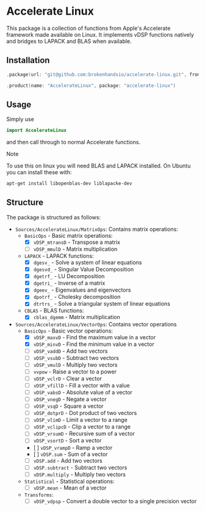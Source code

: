 # Accelerate Linux

This package is a collection of functions from Apple's Accelerate framework made available on Linux. It implements vDSP functions natively and bridges to LAPACK and BLAS when available.

## Installation

```swift
.package(url: "git@github.com:brokenhandsio/accelerate-linux.git", from: "main")
```

```swift
.product(name: "AccelerateLinux", package: "accelerate-linux")
```

## Usage

Simply use

```swift
import AccelerateLinux
```

and then call through to normal Accelerate functions. 

> [!NOTE]
> To use this on linux you will need BLAS and LAPACK installed. On Ubuntu you can install these with:
>```bash
> apt-get install libopenblas-dev liblapacke-dev
>```

## Structure 

The package is structured as follows:

- `Sources/AccelerateLinux/MatrixOps`: Contains matrix operations:
    - `BasicOps` - Basic matrix operations:
        - [x] `vDSP_mtransD` - Transpose a matrix
        - [ ] `vDSP_mmulD` - Matrix multiplication
    - `LAPACK` - LAPACK functions:
        - [x] `dgesv_` - Solve a system of linear equations
        - [x] `dgesvd_` - Singular Value Decomposition
        - [x] `dgetrf_` - LU Decomposition
        - [x] `dgetri_` - Inverse of a matrix
        - [x] `dgeev_` - Eigenvalues and eigenvectors
        - [x] `dpotrf_` - Cholesky decomposition
        - [x] `dtrtrs_` - Solve a triangular system of linear equations
    - `CBLAS` - BLAS functions:
        - [x] `cblas_dgemm` - Matrix multiplication
- `Sources/AccelerateLinux/VectorOps`: Contains vector operations
    - `BasicOps` - Basic vector operations:
        - [x] `vDSP_maxvD` - Find the maximum value in a vector
        - [x] `vDSP_minvD` - Find the minimum value in a vector
        - [ ] `vDSP_vaddD` - Add two vectors
        - [ ] `vDSP_vsubD` - Subtract two vectors
        - [ ] `vDSP_vmulD` - Multiply two vectors
        - [ ] `vvpow` - Raise a vector to a power
        - [ ] `vDSP_vclrD` - Clear a vector
        - [ ] `vDSP_vfillD` - Fill a vector with a value
        - [ ] `vDSP_vabsD` - Absolute value of a vector
        - [ ] `vDSP_vnegD` - Negate a vector
        - [ ] `vDSP_vsqD` - Square a vector
        - [ ] `vDSP_dotprD` - Dot product of two vectors
        - [ ] `vDSP_vlimD` - Limit a vector to a range
        - [ ] `vDSP_vclipcD` - Clip a vector to a range
        - [ ] `vDSP_vrsumD` - Recursive sum of a vector
        - [ ] `vDSP_vsortD` - Sort a vector
        - [ ] `vDSP_vrampD` - Ramp a vector
        - [ ] `vDSP.sum` - Sum of a vector
        - [ ] `vDSP.add` - Add two vectors
        - [ ] `vDSP.subtract` - Subtract two vectors
        - [ ] `vDSP.multiply` - Multiply two vectors
    - `Statistical` - Statistical operations:
        - [ ] `vDSP.mean` - Mean of a vector
    - `Transforms`:
        - [ ] `vDSP_vdpsp` - Convert a double vector to a single precision vector
